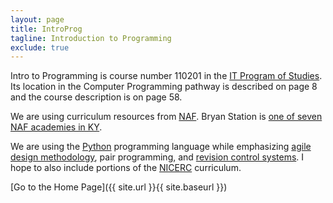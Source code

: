 ```yaml
---
layout: page
title: IntroProg
tagline: Introduction to Programming
exclude: true
---
```

Intro to Programming is course number 110201 in the 
<a href="https://education.ky.gov/CTE/ctepa/Documents/IT--2017-2019.pdf">IT Program of Studies</a>. 
Its location in the Computer Programming pathway is described on page 8 and the course 
description is on page 58.

We are using curriculum resources from 
<a href="https://naf.org/">NAF</a>. 
Bryan Station is <a href="https://naf.org/naf-network/find-an-academy">one of seven NAF academies in KY</a>.

We are using the <a href="https://www.python.org/">Python</a> programming language while emphasizing 
<a href="https://en.wikipedia.org/wiki/Agile_software_development">agile design methodology</a>, 
pair programming, and <a href="https://github.com/features">revision control systems</a>. 
I hope to also include portions of the 
<a href="https://nicerc.org/curricula/computer-science/">NICERC</a> curriculum.

[Go to the Home Page]({{ site.url }}{{ site.baseurl }})
